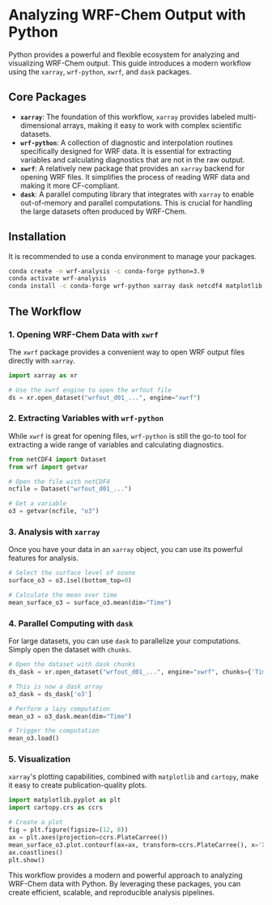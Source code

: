 # Analyzing WRF-Chem Output with Python

Python provides a powerful and flexible ecosystem for analyzing and visualizing WRF-Chem output. This guide introduces a modern workflow using the `xarray`, `wrf-python`, `xwrf`, and `dask` packages.

## Core Packages

-   **`xarray`**: The foundation of this workflow, `xarray` provides labeled multi-dimensional arrays, making it easy to work with complex scientific datasets.
-   **`wrf-python`**: A collection of diagnostic and interpolation routines specifically designed for WRF data. It is essential for extracting variables and calculating diagnostics that are not in the raw output.
-   **`xwrf`**: A relatively new package that provides an `xarray` backend for opening WRF files. It simplifies the process of reading WRF data and making it more CF-compliant.
-   **`dask`**: A parallel computing library that integrates with `xarray` to enable out-of-memory and parallel computations. This is crucial for handling the large datasets often produced by WRF-Chem.

## Installation

It is recommended to use a conda environment to manage your packages.

```bash
conda create -n wrf-analysis -c conda-forge python=3.9
conda activate wrf-analysis
conda install -c conda-forge wrf-python xarray dask netcdf4 matplotlib cartopy xwrf
```

## The Workflow

### 1. Opening WRF-Chem Data with `xwrf`

The `xwrf` package provides a convenient way to open WRF output files directly with `xarray`.

```python
import xarray as xr

# Use the xwrf engine to open the wrfout file
ds = xr.open_dataset("wrfout_d01_...", engine="xwrf")
```

### 2. Extracting Variables with `wrf-python`

While `xwrf` is great for opening files, `wrf-python` is still the go-to tool for extracting a wide range of variables and calculating diagnostics.

```python
from netCDF4 import Dataset
from wrf import getvar

# Open the file with netCDF4
ncfile = Dataset("wrfout_d01_...")

# Get a variable
o3 = getvar(ncfile, "o3")
```

### 3. Analysis with `xarray`

Once you have your data in an `xarray` object, you can use its powerful features for analysis.

```python
# Select the surface level of ozone
surface_o3 = o3.isel(bottom_top=0)

# Calculate the mean over time
mean_surface_o3 = surface_o3.mean(dim="Time")
```

### 4. Parallel Computing with `dask`

For large datasets, you can use `dask` to parallelize your computations. Simply open the dataset with `chunks`.

```python
# Open the dataset with dask chunks
ds_dask = xr.open_dataset("wrfout_d01_...", engine="xwrf", chunks={'Time': 1})

# This is now a dask array
o3_dask = ds_dask['o3']

# Perform a lazy computation
mean_o3 = o3_dask.mean(dim="Time")

# Trigger the computation
mean_o3.load()
```

### 5. Visualization

`xarray`'s plotting capabilities, combined with `matplotlib` and `cartopy`, make it easy to create publication-quality plots.

```python
import matplotlib.pyplot as plt
import cartopy.crs as ccrs

# Create a plot
fig = plt.figure(figsize=(12, 8))
ax = plt.axes(projection=ccrs.PlateCarree())
mean_surface_o3.plot.contourf(ax=ax, transform=ccrs.PlateCarree(), x='XLONG', y='XLAT')
ax.coastlines()
plt.show()
```

This workflow provides a modern and powerful approach to analyzing WRF-Chem data with Python. By leveraging these packages, you can create efficient, scalable, and reproducible analysis pipelines.
